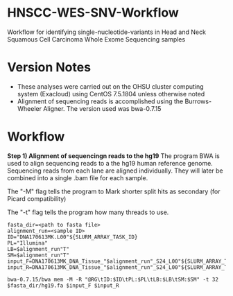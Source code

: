 # HNSCC-WES-SNV-Workflow
Workflow for identifying single-nucleotide-variants in Head and Neck Squamous Cell Carcinoma Whole Exome Sequencing samples

# Version Notes
- These analyses were carried out on the OHSU cluster computing system (Exacloud) using CentOS 7.5.1804 unless otherwise noted
- Alignment of sequencing reads is accomplished using the Burrows-Wheeler Aligner.  The version used was bwa-0.7.15

# Workflow
**Step 1) Alignment of sequencingn reads to the hg19** 
The program BWA is used to align sequencing reads to a the hg19 human reference genome.  Sequencing reads from each lane are aligned individually.  They will later be combined into a single .bam file for each sample.

The "-M" flag tells the program to Mark shorter split hits as secondary (for Picard compatibility)

The "-t" flag tells the program how many threads to use.

```
fasta_dir=<path to fasta file>
alignment_run=<sample ID>
ID="DNA170613MK.L00"${SLURM_ARRAY_TASK_ID}
PL="Illumina"
LB=$alignment_run"T"
SM=$alignment_run"T"
input_F=DNA170613MK_DNA_Tissue_"$alignment_run"_S24_L00"${SLURM_ARRAY_TASK_ID}"_R1_001.fastq
input_R=DNA170613MK_DNA_Tissue_"$alignment_run"_S24_L00"${SLURM_ARRAY_TASK_ID}"_R2_001.fastq

bwa-0.7.15/bwa mem -M -R "@RG\tID:$ID\tPL:$PL\tLB:$LB\tSM:$SM" -t 32 $fasta_dir/hg19.fa $input_F $input_R
```
